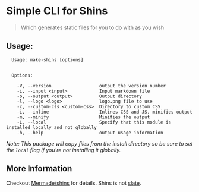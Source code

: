 # Simple CLI for Shins
> Which generates static files for you to do with as you wish

## Usage:
```
  Usage: make-shins [options]


  Options:

    -V, --version                  output the version number
    -i, --input <input>            Input markdown file
    -o, --output <output>          Output directory
    -l, --logo <logo>              logo.png file to use
    -c, --custom-css <custom-css>  Directory to custom CSS
    -i, --inline                   Inlines CSS and JS, minifies output
    -m, --minify                   Minifies the output
    -L, --local                    Specify that this module is installed locally and not globally
    -h, --help                     output usage information
```
*Note: This package will copy files from the install directory so be sure
to set the `local` flag if you're not installing it globally.*

## More Information
Checkout [Mermade/shins](https://github.com/mermade/shins) for details. Shins is not [slate](https://github.com/lord/slate).
